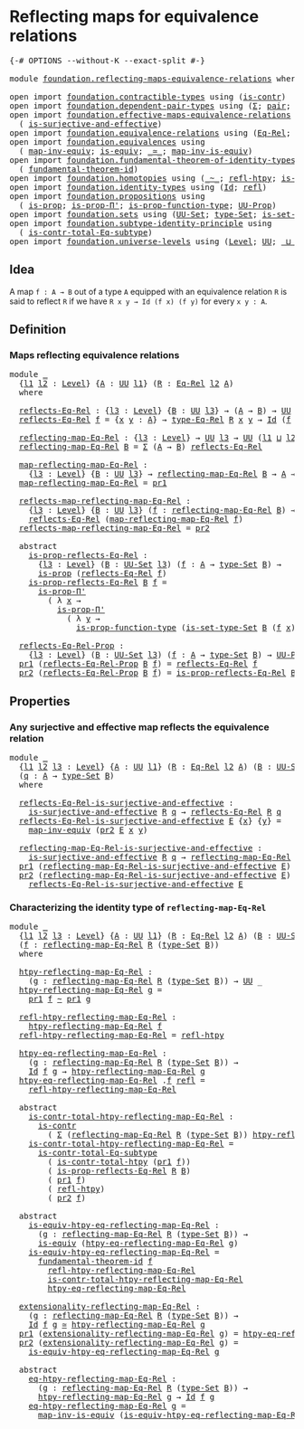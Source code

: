 # Reflecting maps for equivalence relations

<pre class="Agda"><a id="54" class="Symbol">{-#</a> <a id="58" class="Keyword">OPTIONS</a> <a id="66" class="Pragma">--without-K</a> <a id="78" class="Pragma">--exact-split</a> <a id="92" class="Symbol">#-}</a>

<a id="97" class="Keyword">module</a> <a id="104" href="foundation.reflecting-maps-equivalence-relations.html" class="Module">foundation.reflecting-maps-equivalence-relations</a> <a id="153" class="Keyword">where</a>

<a id="160" class="Keyword">open</a> <a id="165" class="Keyword">import</a> <a id="172" href="foundation.contractible-types.html" class="Module">foundation.contractible-types</a> <a id="202" class="Keyword">using</a> <a id="208" class="Symbol">(</a><a id="209" href="foundation-core.contractible-types.html#992" class="Function">is-contr</a><a id="217" class="Symbol">)</a>
<a id="219" class="Keyword">open</a> <a id="224" class="Keyword">import</a> <a id="231" href="foundation.dependent-pair-types.html" class="Module">foundation.dependent-pair-types</a> <a id="263" class="Keyword">using</a> <a id="269" class="Symbol">(</a><a id="270" href="foundation-core.dependent-pair-types.html#502" class="Record">Σ</a><a id="271" class="Symbol">;</a> <a id="273" href="foundation-core.dependent-pair-types.html#575" class="InductiveConstructor">pair</a><a id="277" class="Symbol">;</a> <a id="279" href="foundation-core.dependent-pair-types.html#592" class="Field">pr1</a><a id="282" class="Symbol">;</a> <a id="284" href="foundation-core.dependent-pair-types.html#604" class="Field">pr2</a><a id="287" class="Symbol">)</a>
<a id="289" class="Keyword">open</a> <a id="294" class="Keyword">import</a> <a id="301" href="foundation.effective-maps-equivalence-relations.html" class="Module">foundation.effective-maps-equivalence-relations</a> <a id="349" class="Keyword">using</a>
  <a id="357" class="Symbol">(</a> <a id="359" href="foundation.effective-maps-equivalence-relations.html#1165" class="Function">is-surjective-and-effective</a><a id="386" class="Symbol">)</a>
<a id="388" class="Keyword">open</a> <a id="393" class="Keyword">import</a> <a id="400" href="foundation.equivalence-relations.html" class="Module">foundation.equivalence-relations</a> <a id="433" class="Keyword">using</a> <a id="439" class="Symbol">(</a><a id="440" href="foundation.equivalence-relations.html#957" class="Function">Eq-Rel</a><a id="446" class="Symbol">;</a> <a id="448" href="foundation.equivalence-relations.html#1174" class="Function">type-Eq-Rel</a><a id="459" class="Symbol">)</a>
<a id="461" class="Keyword">open</a> <a id="466" class="Keyword">import</a> <a id="473" href="foundation.equivalences.html" class="Module">foundation.equivalences</a> <a id="497" class="Keyword">using</a>
  <a id="505" class="Symbol">(</a> <a id="507" href="foundation-core.equivalences.html#5022" class="Function">map-inv-equiv</a><a id="520" class="Symbol">;</a> <a id="522" href="foundation-core.equivalences.html#1542" class="Function">is-equiv</a><a id="530" class="Symbol">;</a> <a id="532" href="foundation-core.equivalences.html#1607" class="Function Operator">_≃_</a><a id="535" class="Symbol">;</a> <a id="537" href="foundation-core.equivalences.html#4173" class="Function">map-inv-is-equiv</a><a id="553" class="Symbol">)</a>
<a id="555" class="Keyword">open</a> <a id="560" class="Keyword">import</a> <a id="567" href="foundation.fundamental-theorem-of-identity-types.html" class="Module">foundation.fundamental-theorem-of-identity-types</a> <a id="616" class="Keyword">using</a>
  <a id="624" class="Symbol">(</a> <a id="626" href="foundation-core.fundamental-theorem-of-identity-types.html#1888" class="Function">fundamental-theorem-id</a><a id="648" class="Symbol">)</a>
<a id="650" class="Keyword">open</a> <a id="655" class="Keyword">import</a> <a id="662" href="foundation.homotopies.html" class="Module">foundation.homotopies</a> <a id="684" class="Keyword">using</a> <a id="690" class="Symbol">(</a><a id="691" href="foundation-core.homotopies.html#545" class="Function Operator">_~_</a><a id="694" class="Symbol">;</a> <a id="696" href="foundation-core.homotopies.html#710" class="Function">refl-htpy</a><a id="705" class="Symbol">;</a> <a id="707" href="foundation.homotopies.html#3137" class="Function">is-contr-total-htpy</a><a id="726" class="Symbol">)</a>
<a id="728" class="Keyword">open</a> <a id="733" class="Keyword">import</a> <a id="740" href="foundation.identity-types.html" class="Module">foundation.identity-types</a> <a id="766" class="Keyword">using</a> <a id="772" class="Symbol">(</a><a id="773" href="foundation-core.identity-types.html#641" class="Datatype">Id</a><a id="775" class="Symbol">;</a> <a id="777" href="foundation-core.identity-types.html#694" class="InductiveConstructor">refl</a><a id="781" class="Symbol">)</a>
<a id="783" class="Keyword">open</a> <a id="788" class="Keyword">import</a> <a id="795" href="foundation.propositions.html" class="Module">foundation.propositions</a> <a id="819" class="Keyword">using</a>
  <a id="827" class="Symbol">(</a> <a id="829" href="foundation-core.propositions.html#1295" class="Function">is-prop</a><a id="836" class="Symbol">;</a> <a id="838" href="foundation-core.propositions.html#6908" class="Function">is-prop-Π&#39;</a><a id="848" class="Symbol">;</a> <a id="850" href="foundation-core.propositions.html#7822" class="Function">is-prop-function-type</a><a id="871" class="Symbol">;</a> <a id="873" href="foundation-core.propositions.html#1380" class="Function">UU-Prop</a><a id="880" class="Symbol">)</a>
<a id="882" class="Keyword">open</a> <a id="887" class="Keyword">import</a> <a id="894" href="foundation.sets.html" class="Module">foundation.sets</a> <a id="910" class="Keyword">using</a> <a id="916" class="Symbol">(</a><a id="917" href="foundation-core.sets.html#1177" class="Function">UU-Set</a><a id="923" class="Symbol">;</a> <a id="925" href="foundation-core.sets.html#1291" class="Function">type-Set</a><a id="933" class="Symbol">;</a> <a id="935" href="foundation-core.sets.html#1342" class="Function">is-set-type-Set</a><a id="950" class="Symbol">)</a>
<a id="952" class="Keyword">open</a> <a id="957" class="Keyword">import</a> <a id="964" href="foundation.subtype-identity-principle.html" class="Module">foundation.subtype-identity-principle</a> <a id="1002" class="Keyword">using</a>
  <a id="1010" class="Symbol">(</a> <a id="1012" href="foundation-core.subtype-identity-principle.html#1572" class="Function">is-contr-total-Eq-subtype</a><a id="1037" class="Symbol">)</a>
<a id="1039" class="Keyword">open</a> <a id="1044" class="Keyword">import</a> <a id="1051" href="foundation.universe-levels.html" class="Module">foundation.universe-levels</a> <a id="1078" class="Keyword">using</a> <a id="1084" class="Symbol">(</a><a id="1085" href="Agda.Primitive.html#597" class="Postulate">Level</a><a id="1090" class="Symbol">;</a> <a id="1092" href="foundation-core.universe-levels.html#222" class="Primitive">UU</a><a id="1094" class="Symbol">;</a> <a id="1096" href="Agda.Primitive.html#810" class="Primitive Operator">_⊔_</a><a id="1099" class="Symbol">;</a> <a id="1101" href="Agda.Primitive.html#780" class="Primitive">lsuc</a><a id="1105" class="Symbol">)</a>
</pre>
## Idea

A map `f : A → B` out of a type `A` equipped with an equivalence relation `R` is said to reflect `R` if we have `R x y → Id (f x) (f y)` for every `x y : A`.

## Definition

### Maps reflecting equivalence relations

<pre class="Agda"><a id="1346" class="Keyword">module</a> <a id="1353" href="foundation.reflecting-maps-equivalence-relations.html#1353" class="Module">_</a>
  <a id="1357" class="Symbol">{</a><a id="1358" href="foundation.reflecting-maps-equivalence-relations.html#1358" class="Bound">l1</a> <a id="1361" href="foundation.reflecting-maps-equivalence-relations.html#1361" class="Bound">l2</a> <a id="1364" class="Symbol">:</a> <a id="1366" href="Agda.Primitive.html#597" class="Postulate">Level</a><a id="1371" class="Symbol">}</a> <a id="1373" class="Symbol">{</a><a id="1374" href="foundation.reflecting-maps-equivalence-relations.html#1374" class="Bound">A</a> <a id="1376" class="Symbol">:</a> <a id="1378" href="foundation-core.universe-levels.html#222" class="Primitive">UU</a> <a id="1381" href="foundation.reflecting-maps-equivalence-relations.html#1358" class="Bound">l1</a><a id="1383" class="Symbol">}</a> <a id="1385" class="Symbol">(</a><a id="1386" href="foundation.reflecting-maps-equivalence-relations.html#1386" class="Bound">R</a> <a id="1388" class="Symbol">:</a> <a id="1390" href="foundation.equivalence-relations.html#957" class="Function">Eq-Rel</a> <a id="1397" href="foundation.reflecting-maps-equivalence-relations.html#1361" class="Bound">l2</a> <a id="1400" href="foundation.reflecting-maps-equivalence-relations.html#1374" class="Bound">A</a><a id="1401" class="Symbol">)</a>
  <a id="1405" class="Keyword">where</a>
  
  <a id="1416" href="foundation.reflecting-maps-equivalence-relations.html#1416" class="Function">reflects-Eq-Rel</a> <a id="1432" class="Symbol">:</a> <a id="1434" class="Symbol">{</a><a id="1435" href="foundation.reflecting-maps-equivalence-relations.html#1435" class="Bound">l3</a> <a id="1438" class="Symbol">:</a> <a id="1440" href="Agda.Primitive.html#597" class="Postulate">Level</a><a id="1445" class="Symbol">}</a> <a id="1447" class="Symbol">{</a><a id="1448" href="foundation.reflecting-maps-equivalence-relations.html#1448" class="Bound">B</a> <a id="1450" class="Symbol">:</a> <a id="1452" href="foundation-core.universe-levels.html#222" class="Primitive">UU</a> <a id="1455" href="foundation.reflecting-maps-equivalence-relations.html#1435" class="Bound">l3</a><a id="1457" class="Symbol">}</a> <a id="1459" class="Symbol">→</a> <a id="1461" class="Symbol">(</a><a id="1462" href="foundation.reflecting-maps-equivalence-relations.html#1374" class="Bound">A</a> <a id="1464" class="Symbol">→</a> <a id="1466" href="foundation.reflecting-maps-equivalence-relations.html#1448" class="Bound">B</a><a id="1467" class="Symbol">)</a> <a id="1469" class="Symbol">→</a> <a id="1471" href="foundation-core.universe-levels.html#222" class="Primitive">UU</a> <a id="1474" class="Symbol">(</a><a id="1475" href="foundation.reflecting-maps-equivalence-relations.html#1358" class="Bound">l1</a> <a id="1478" href="Agda.Primitive.html#810" class="Primitive Operator">⊔</a> <a id="1480" class="Symbol">(</a><a id="1481" href="foundation.reflecting-maps-equivalence-relations.html#1361" class="Bound">l2</a> <a id="1484" href="Agda.Primitive.html#810" class="Primitive Operator">⊔</a> <a id="1486" href="foundation.reflecting-maps-equivalence-relations.html#1435" class="Bound">l3</a><a id="1488" class="Symbol">))</a>
  <a id="1493" href="foundation.reflecting-maps-equivalence-relations.html#1416" class="Function">reflects-Eq-Rel</a> <a id="1509" href="foundation.reflecting-maps-equivalence-relations.html#1509" class="Bound">f</a> <a id="1511" class="Symbol">=</a> <a id="1513" class="Symbol">{</a><a id="1514" href="foundation.reflecting-maps-equivalence-relations.html#1514" class="Bound">x</a> <a id="1516" href="foundation.reflecting-maps-equivalence-relations.html#1516" class="Bound">y</a> <a id="1518" class="Symbol">:</a> <a id="1520" href="foundation.reflecting-maps-equivalence-relations.html#1374" class="Bound">A</a><a id="1521" class="Symbol">}</a> <a id="1523" class="Symbol">→</a> <a id="1525" href="foundation.equivalence-relations.html#1174" class="Function">type-Eq-Rel</a> <a id="1537" href="foundation.reflecting-maps-equivalence-relations.html#1386" class="Bound">R</a> <a id="1539" href="foundation.reflecting-maps-equivalence-relations.html#1514" class="Bound">x</a> <a id="1541" href="foundation.reflecting-maps-equivalence-relations.html#1516" class="Bound">y</a> <a id="1543" class="Symbol">→</a> <a id="1545" href="foundation-core.identity-types.html#641" class="Datatype">Id</a> <a id="1548" class="Symbol">(</a><a id="1549" href="foundation.reflecting-maps-equivalence-relations.html#1509" class="Bound">f</a> <a id="1551" href="foundation.reflecting-maps-equivalence-relations.html#1514" class="Bound">x</a><a id="1552" class="Symbol">)</a> <a id="1554" class="Symbol">(</a><a id="1555" href="foundation.reflecting-maps-equivalence-relations.html#1509" class="Bound">f</a> <a id="1557" href="foundation.reflecting-maps-equivalence-relations.html#1516" class="Bound">y</a><a id="1558" class="Symbol">)</a>
  
  <a id="1565" href="foundation.reflecting-maps-equivalence-relations.html#1565" class="Function">reflecting-map-Eq-Rel</a> <a id="1587" class="Symbol">:</a> <a id="1589" class="Symbol">{</a><a id="1590" href="foundation.reflecting-maps-equivalence-relations.html#1590" class="Bound">l3</a> <a id="1593" class="Symbol">:</a> <a id="1595" href="Agda.Primitive.html#597" class="Postulate">Level</a><a id="1600" class="Symbol">}</a> <a id="1602" class="Symbol">→</a> <a id="1604" href="foundation-core.universe-levels.html#222" class="Primitive">UU</a> <a id="1607" href="foundation.reflecting-maps-equivalence-relations.html#1590" class="Bound">l3</a> <a id="1610" class="Symbol">→</a> <a id="1612" href="foundation-core.universe-levels.html#222" class="Primitive">UU</a> <a id="1615" class="Symbol">(</a><a id="1616" href="foundation.reflecting-maps-equivalence-relations.html#1358" class="Bound">l1</a> <a id="1619" href="Agda.Primitive.html#810" class="Primitive Operator">⊔</a> <a id="1621" href="foundation.reflecting-maps-equivalence-relations.html#1361" class="Bound">l2</a> <a id="1624" href="Agda.Primitive.html#810" class="Primitive Operator">⊔</a> <a id="1626" href="foundation.reflecting-maps-equivalence-relations.html#1590" class="Bound">l3</a><a id="1628" class="Symbol">)</a>
  <a id="1632" href="foundation.reflecting-maps-equivalence-relations.html#1565" class="Function">reflecting-map-Eq-Rel</a> <a id="1654" href="foundation.reflecting-maps-equivalence-relations.html#1654" class="Bound">B</a> <a id="1656" class="Symbol">=</a> <a id="1658" href="foundation-core.dependent-pair-types.html#502" class="Record">Σ</a> <a id="1660" class="Symbol">(</a><a id="1661" href="foundation.reflecting-maps-equivalence-relations.html#1374" class="Bound">A</a> <a id="1663" class="Symbol">→</a> <a id="1665" href="foundation.reflecting-maps-equivalence-relations.html#1654" class="Bound">B</a><a id="1666" class="Symbol">)</a> <a id="1668" href="foundation.reflecting-maps-equivalence-relations.html#1416" class="Function">reflects-Eq-Rel</a>

  <a id="1687" href="foundation.reflecting-maps-equivalence-relations.html#1687" class="Function">map-reflecting-map-Eq-Rel</a> <a id="1713" class="Symbol">:</a>
    <a id="1719" class="Symbol">{</a><a id="1720" href="foundation.reflecting-maps-equivalence-relations.html#1720" class="Bound">l3</a> <a id="1723" class="Symbol">:</a> <a id="1725" href="Agda.Primitive.html#597" class="Postulate">Level</a><a id="1730" class="Symbol">}</a> <a id="1732" class="Symbol">{</a><a id="1733" href="foundation.reflecting-maps-equivalence-relations.html#1733" class="Bound">B</a> <a id="1735" class="Symbol">:</a> <a id="1737" href="foundation-core.universe-levels.html#222" class="Primitive">UU</a> <a id="1740" href="foundation.reflecting-maps-equivalence-relations.html#1720" class="Bound">l3</a><a id="1742" class="Symbol">}</a> <a id="1744" class="Symbol">→</a> <a id="1746" href="foundation.reflecting-maps-equivalence-relations.html#1565" class="Function">reflecting-map-Eq-Rel</a> <a id="1768" href="foundation.reflecting-maps-equivalence-relations.html#1733" class="Bound">B</a> <a id="1770" class="Symbol">→</a> <a id="1772" href="foundation.reflecting-maps-equivalence-relations.html#1374" class="Bound">A</a> <a id="1774" class="Symbol">→</a> <a id="1776" href="foundation.reflecting-maps-equivalence-relations.html#1733" class="Bound">B</a>
  <a id="1780" href="foundation.reflecting-maps-equivalence-relations.html#1687" class="Function">map-reflecting-map-Eq-Rel</a> <a id="1806" class="Symbol">=</a> <a id="1808" href="foundation-core.dependent-pair-types.html#592" class="Field">pr1</a>

  <a id="1815" href="foundation.reflecting-maps-equivalence-relations.html#1815" class="Function">reflects-map-reflecting-map-Eq-Rel</a> <a id="1850" class="Symbol">:</a>
    <a id="1856" class="Symbol">{</a><a id="1857" href="foundation.reflecting-maps-equivalence-relations.html#1857" class="Bound">l3</a> <a id="1860" class="Symbol">:</a> <a id="1862" href="Agda.Primitive.html#597" class="Postulate">Level</a><a id="1867" class="Symbol">}</a> <a id="1869" class="Symbol">{</a><a id="1870" href="foundation.reflecting-maps-equivalence-relations.html#1870" class="Bound">B</a> <a id="1872" class="Symbol">:</a> <a id="1874" href="foundation-core.universe-levels.html#222" class="Primitive">UU</a> <a id="1877" href="foundation.reflecting-maps-equivalence-relations.html#1857" class="Bound">l3</a><a id="1879" class="Symbol">}</a> <a id="1881" class="Symbol">(</a><a id="1882" href="foundation.reflecting-maps-equivalence-relations.html#1882" class="Bound">f</a> <a id="1884" class="Symbol">:</a> <a id="1886" href="foundation.reflecting-maps-equivalence-relations.html#1565" class="Function">reflecting-map-Eq-Rel</a> <a id="1908" href="foundation.reflecting-maps-equivalence-relations.html#1870" class="Bound">B</a><a id="1909" class="Symbol">)</a> <a id="1911" class="Symbol">→</a>
    <a id="1917" href="foundation.reflecting-maps-equivalence-relations.html#1416" class="Function">reflects-Eq-Rel</a> <a id="1933" class="Symbol">(</a><a id="1934" href="foundation.reflecting-maps-equivalence-relations.html#1687" class="Function">map-reflecting-map-Eq-Rel</a> <a id="1960" href="foundation.reflecting-maps-equivalence-relations.html#1882" class="Bound">f</a><a id="1961" class="Symbol">)</a>
  <a id="1965" href="foundation.reflecting-maps-equivalence-relations.html#1815" class="Function">reflects-map-reflecting-map-Eq-Rel</a> <a id="2000" class="Symbol">=</a> <a id="2002" href="foundation-core.dependent-pair-types.html#604" class="Field">pr2</a>

  <a id="2009" class="Keyword">abstract</a>
    <a id="2022" href="foundation.reflecting-maps-equivalence-relations.html#2022" class="Function">is-prop-reflects-Eq-Rel</a> <a id="2046" class="Symbol">:</a>
      <a id="2054" class="Symbol">{</a><a id="2055" href="foundation.reflecting-maps-equivalence-relations.html#2055" class="Bound">l3</a> <a id="2058" class="Symbol">:</a> <a id="2060" href="Agda.Primitive.html#597" class="Postulate">Level</a><a id="2065" class="Symbol">}</a> <a id="2067" class="Symbol">(</a><a id="2068" href="foundation.reflecting-maps-equivalence-relations.html#2068" class="Bound">B</a> <a id="2070" class="Symbol">:</a> <a id="2072" href="foundation-core.sets.html#1177" class="Function">UU-Set</a> <a id="2079" href="foundation.reflecting-maps-equivalence-relations.html#2055" class="Bound">l3</a><a id="2081" class="Symbol">)</a> <a id="2083" class="Symbol">(</a><a id="2084" href="foundation.reflecting-maps-equivalence-relations.html#2084" class="Bound">f</a> <a id="2086" class="Symbol">:</a> <a id="2088" href="foundation.reflecting-maps-equivalence-relations.html#1374" class="Bound">A</a> <a id="2090" class="Symbol">→</a> <a id="2092" href="foundation-core.sets.html#1291" class="Function">type-Set</a> <a id="2101" href="foundation.reflecting-maps-equivalence-relations.html#2068" class="Bound">B</a><a id="2102" class="Symbol">)</a> <a id="2104" class="Symbol">→</a>
      <a id="2112" href="foundation-core.propositions.html#1295" class="Function">is-prop</a> <a id="2120" class="Symbol">(</a><a id="2121" href="foundation.reflecting-maps-equivalence-relations.html#1416" class="Function">reflects-Eq-Rel</a> <a id="2137" href="foundation.reflecting-maps-equivalence-relations.html#2084" class="Bound">f</a><a id="2138" class="Symbol">)</a>
    <a id="2144" href="foundation.reflecting-maps-equivalence-relations.html#2022" class="Function">is-prop-reflects-Eq-Rel</a> <a id="2168" href="foundation.reflecting-maps-equivalence-relations.html#2168" class="Bound">B</a> <a id="2170" href="foundation.reflecting-maps-equivalence-relations.html#2170" class="Bound">f</a> <a id="2172" class="Symbol">=</a>
      <a id="2180" href="foundation-core.propositions.html#6908" class="Function">is-prop-Π&#39;</a>
        <a id="2199" class="Symbol">(</a> <a id="2201" class="Symbol">λ</a> <a id="2203" href="foundation.reflecting-maps-equivalence-relations.html#2203" class="Bound">x</a> <a id="2205" class="Symbol">→</a>
          <a id="2217" href="foundation-core.propositions.html#6908" class="Function">is-prop-Π&#39;</a>
            <a id="2240" class="Symbol">(</a> <a id="2242" class="Symbol">λ</a> <a id="2244" href="foundation.reflecting-maps-equivalence-relations.html#2244" class="Bound">y</a> <a id="2246" class="Symbol">→</a>
              <a id="2262" href="foundation-core.propositions.html#7822" class="Function">is-prop-function-type</a> <a id="2284" class="Symbol">(</a><a id="2285" href="foundation-core.sets.html#1342" class="Function">is-set-type-Set</a> <a id="2301" href="foundation.reflecting-maps-equivalence-relations.html#2168" class="Bound">B</a> <a id="2303" class="Symbol">(</a><a id="2304" href="foundation.reflecting-maps-equivalence-relations.html#2170" class="Bound">f</a> <a id="2306" href="foundation.reflecting-maps-equivalence-relations.html#2203" class="Bound">x</a><a id="2307" class="Symbol">)</a> <a id="2309" class="Symbol">(</a><a id="2310" href="foundation.reflecting-maps-equivalence-relations.html#2170" class="Bound">f</a> <a id="2312" href="foundation.reflecting-maps-equivalence-relations.html#2244" class="Bound">y</a><a id="2313" class="Symbol">))))</a>

  <a id="2321" href="foundation.reflecting-maps-equivalence-relations.html#2321" class="Function">reflects-Eq-Rel-Prop</a> <a id="2342" class="Symbol">:</a>
    <a id="2348" class="Symbol">{</a><a id="2349" href="foundation.reflecting-maps-equivalence-relations.html#2349" class="Bound">l3</a> <a id="2352" class="Symbol">:</a> <a id="2354" href="Agda.Primitive.html#597" class="Postulate">Level</a><a id="2359" class="Symbol">}</a> <a id="2361" class="Symbol">(</a><a id="2362" href="foundation.reflecting-maps-equivalence-relations.html#2362" class="Bound">B</a> <a id="2364" class="Symbol">:</a> <a id="2366" href="foundation-core.sets.html#1177" class="Function">UU-Set</a> <a id="2373" href="foundation.reflecting-maps-equivalence-relations.html#2349" class="Bound">l3</a><a id="2375" class="Symbol">)</a> <a id="2377" class="Symbol">(</a><a id="2378" href="foundation.reflecting-maps-equivalence-relations.html#2378" class="Bound">f</a> <a id="2380" class="Symbol">:</a> <a id="2382" href="foundation.reflecting-maps-equivalence-relations.html#1374" class="Bound">A</a> <a id="2384" class="Symbol">→</a> <a id="2386" href="foundation-core.sets.html#1291" class="Function">type-Set</a> <a id="2395" href="foundation.reflecting-maps-equivalence-relations.html#2362" class="Bound">B</a><a id="2396" class="Symbol">)</a> <a id="2398" class="Symbol">→</a> <a id="2400" href="foundation-core.propositions.html#1380" class="Function">UU-Prop</a> <a id="2408" class="Symbol">(</a><a id="2409" href="foundation.reflecting-maps-equivalence-relations.html#1358" class="Bound">l1</a> <a id="2412" href="Agda.Primitive.html#810" class="Primitive Operator">⊔</a> <a id="2414" href="foundation.reflecting-maps-equivalence-relations.html#1361" class="Bound">l2</a> <a id="2417" href="Agda.Primitive.html#810" class="Primitive Operator">⊔</a> <a id="2419" href="foundation.reflecting-maps-equivalence-relations.html#2349" class="Bound">l3</a><a id="2421" class="Symbol">)</a>
  <a id="2425" href="foundation-core.dependent-pair-types.html#592" class="Field">pr1</a> <a id="2429" class="Symbol">(</a><a id="2430" href="foundation.reflecting-maps-equivalence-relations.html#2321" class="Function">reflects-Eq-Rel-Prop</a> <a id="2451" href="foundation.reflecting-maps-equivalence-relations.html#2451" class="Bound">B</a> <a id="2453" href="foundation.reflecting-maps-equivalence-relations.html#2453" class="Bound">f</a><a id="2454" class="Symbol">)</a> <a id="2456" class="Symbol">=</a> <a id="2458" href="foundation.reflecting-maps-equivalence-relations.html#1416" class="Function">reflects-Eq-Rel</a> <a id="2474" href="foundation.reflecting-maps-equivalence-relations.html#2453" class="Bound">f</a>
  <a id="2478" href="foundation-core.dependent-pair-types.html#604" class="Field">pr2</a> <a id="2482" class="Symbol">(</a><a id="2483" href="foundation.reflecting-maps-equivalence-relations.html#2321" class="Function">reflects-Eq-Rel-Prop</a> <a id="2504" href="foundation.reflecting-maps-equivalence-relations.html#2504" class="Bound">B</a> <a id="2506" href="foundation.reflecting-maps-equivalence-relations.html#2506" class="Bound">f</a><a id="2507" class="Symbol">)</a> <a id="2509" class="Symbol">=</a> <a id="2511" href="foundation.reflecting-maps-equivalence-relations.html#2022" class="Function">is-prop-reflects-Eq-Rel</a> <a id="2535" href="foundation.reflecting-maps-equivalence-relations.html#2504" class="Bound">B</a> <a id="2537" href="foundation.reflecting-maps-equivalence-relations.html#2506" class="Bound">f</a>
</pre>
## Properties

### Any surjective and effective map reflects the equivalence relation

<pre class="Agda"><a id="2639" class="Keyword">module</a> <a id="2646" href="foundation.reflecting-maps-equivalence-relations.html#2646" class="Module">_</a>
  <a id="2650" class="Symbol">{</a><a id="2651" href="foundation.reflecting-maps-equivalence-relations.html#2651" class="Bound">l1</a> <a id="2654" href="foundation.reflecting-maps-equivalence-relations.html#2654" class="Bound">l2</a> <a id="2657" href="foundation.reflecting-maps-equivalence-relations.html#2657" class="Bound">l3</a> <a id="2660" class="Symbol">:</a> <a id="2662" href="Agda.Primitive.html#597" class="Postulate">Level</a><a id="2667" class="Symbol">}</a> <a id="2669" class="Symbol">{</a><a id="2670" href="foundation.reflecting-maps-equivalence-relations.html#2670" class="Bound">A</a> <a id="2672" class="Symbol">:</a> <a id="2674" href="foundation-core.universe-levels.html#222" class="Primitive">UU</a> <a id="2677" href="foundation.reflecting-maps-equivalence-relations.html#2651" class="Bound">l1</a><a id="2679" class="Symbol">}</a> <a id="2681" class="Symbol">(</a><a id="2682" href="foundation.reflecting-maps-equivalence-relations.html#2682" class="Bound">R</a> <a id="2684" class="Symbol">:</a> <a id="2686" href="foundation.equivalence-relations.html#957" class="Function">Eq-Rel</a> <a id="2693" href="foundation.reflecting-maps-equivalence-relations.html#2654" class="Bound">l2</a> <a id="2696" href="foundation.reflecting-maps-equivalence-relations.html#2670" class="Bound">A</a><a id="2697" class="Symbol">)</a> <a id="2699" class="Symbol">(</a><a id="2700" href="foundation.reflecting-maps-equivalence-relations.html#2700" class="Bound">B</a> <a id="2702" class="Symbol">:</a> <a id="2704" href="foundation-core.sets.html#1177" class="Function">UU-Set</a> <a id="2711" href="foundation.reflecting-maps-equivalence-relations.html#2657" class="Bound">l3</a><a id="2713" class="Symbol">)</a>
  <a id="2717" class="Symbol">(</a><a id="2718" href="foundation.reflecting-maps-equivalence-relations.html#2718" class="Bound">q</a> <a id="2720" class="Symbol">:</a> <a id="2722" href="foundation.reflecting-maps-equivalence-relations.html#2670" class="Bound">A</a> <a id="2724" class="Symbol">→</a> <a id="2726" href="foundation-core.sets.html#1291" class="Function">type-Set</a> <a id="2735" href="foundation.reflecting-maps-equivalence-relations.html#2700" class="Bound">B</a><a id="2736" class="Symbol">)</a>
  <a id="2740" class="Keyword">where</a>

  <a id="2749" href="foundation.reflecting-maps-equivalence-relations.html#2749" class="Function">reflects-Eq-Rel-is-surjective-and-effective</a> <a id="2793" class="Symbol">:</a>
    <a id="2799" href="foundation.effective-maps-equivalence-relations.html#1165" class="Function">is-surjective-and-effective</a> <a id="2827" href="foundation.reflecting-maps-equivalence-relations.html#2682" class="Bound">R</a> <a id="2829" href="foundation.reflecting-maps-equivalence-relations.html#2718" class="Bound">q</a> <a id="2831" class="Symbol">→</a> <a id="2833" href="foundation.reflecting-maps-equivalence-relations.html#1416" class="Function">reflects-Eq-Rel</a> <a id="2849" href="foundation.reflecting-maps-equivalence-relations.html#2682" class="Bound">R</a> <a id="2851" href="foundation.reflecting-maps-equivalence-relations.html#2718" class="Bound">q</a>
  <a id="2855" href="foundation.reflecting-maps-equivalence-relations.html#2749" class="Function">reflects-Eq-Rel-is-surjective-and-effective</a> <a id="2899" href="foundation.reflecting-maps-equivalence-relations.html#2899" class="Bound">E</a> <a id="2901" class="Symbol">{</a><a id="2902" href="foundation.reflecting-maps-equivalence-relations.html#2902" class="Bound">x</a><a id="2903" class="Symbol">}</a> <a id="2905" class="Symbol">{</a><a id="2906" href="foundation.reflecting-maps-equivalence-relations.html#2906" class="Bound">y</a><a id="2907" class="Symbol">}</a> <a id="2909" class="Symbol">=</a>
    <a id="2915" href="foundation-core.equivalences.html#5022" class="Function">map-inv-equiv</a> <a id="2929" class="Symbol">(</a><a id="2930" href="foundation-core.dependent-pair-types.html#604" class="Field">pr2</a> <a id="2934" href="foundation.reflecting-maps-equivalence-relations.html#2899" class="Bound">E</a> <a id="2936" href="foundation.reflecting-maps-equivalence-relations.html#2902" class="Bound">x</a> <a id="2938" href="foundation.reflecting-maps-equivalence-relations.html#2906" class="Bound">y</a><a id="2939" class="Symbol">)</a>

  <a id="2944" href="foundation.reflecting-maps-equivalence-relations.html#2944" class="Function">reflecting-map-Eq-Rel-is-surjective-and-effective</a> <a id="2994" class="Symbol">:</a>
    <a id="3000" href="foundation.effective-maps-equivalence-relations.html#1165" class="Function">is-surjective-and-effective</a> <a id="3028" href="foundation.reflecting-maps-equivalence-relations.html#2682" class="Bound">R</a> <a id="3030" href="foundation.reflecting-maps-equivalence-relations.html#2718" class="Bound">q</a> <a id="3032" class="Symbol">→</a> <a id="3034" href="foundation.reflecting-maps-equivalence-relations.html#1565" class="Function">reflecting-map-Eq-Rel</a> <a id="3056" href="foundation.reflecting-maps-equivalence-relations.html#2682" class="Bound">R</a> <a id="3058" class="Symbol">(</a><a id="3059" href="foundation-core.sets.html#1291" class="Function">type-Set</a> <a id="3068" href="foundation.reflecting-maps-equivalence-relations.html#2700" class="Bound">B</a><a id="3069" class="Symbol">)</a>
  <a id="3073" href="foundation-core.dependent-pair-types.html#592" class="Field">pr1</a> <a id="3077" class="Symbol">(</a><a id="3078" href="foundation.reflecting-maps-equivalence-relations.html#2944" class="Function">reflecting-map-Eq-Rel-is-surjective-and-effective</a> <a id="3128" href="foundation.reflecting-maps-equivalence-relations.html#3128" class="Bound">E</a><a id="3129" class="Symbol">)</a> <a id="3131" class="Symbol">=</a> <a id="3133" href="foundation.reflecting-maps-equivalence-relations.html#2718" class="Bound">q</a>
  <a id="3137" href="foundation-core.dependent-pair-types.html#604" class="Field">pr2</a> <a id="3141" class="Symbol">(</a><a id="3142" href="foundation.reflecting-maps-equivalence-relations.html#2944" class="Function">reflecting-map-Eq-Rel-is-surjective-and-effective</a> <a id="3192" href="foundation.reflecting-maps-equivalence-relations.html#3192" class="Bound">E</a><a id="3193" class="Symbol">)</a> <a id="3195" class="Symbol">=</a>
    <a id="3201" href="foundation.reflecting-maps-equivalence-relations.html#2749" class="Function">reflects-Eq-Rel-is-surjective-and-effective</a> <a id="3245" href="foundation.reflecting-maps-equivalence-relations.html#3192" class="Bound">E</a>
</pre>
### Characterizing the identity type of `reflecting-map-Eq-Rel`

<pre class="Agda"><a id="3325" class="Keyword">module</a> <a id="3332" href="foundation.reflecting-maps-equivalence-relations.html#3332" class="Module">_</a>
  <a id="3336" class="Symbol">{</a><a id="3337" href="foundation.reflecting-maps-equivalence-relations.html#3337" class="Bound">l1</a> <a id="3340" href="foundation.reflecting-maps-equivalence-relations.html#3340" class="Bound">l2</a> <a id="3343" href="foundation.reflecting-maps-equivalence-relations.html#3343" class="Bound">l3</a> <a id="3346" class="Symbol">:</a> <a id="3348" href="Agda.Primitive.html#597" class="Postulate">Level</a><a id="3353" class="Symbol">}</a> <a id="3355" class="Symbol">{</a><a id="3356" href="foundation.reflecting-maps-equivalence-relations.html#3356" class="Bound">A</a> <a id="3358" class="Symbol">:</a> <a id="3360" href="foundation-core.universe-levels.html#222" class="Primitive">UU</a> <a id="3363" href="foundation.reflecting-maps-equivalence-relations.html#3337" class="Bound">l1</a><a id="3365" class="Symbol">}</a> <a id="3367" class="Symbol">(</a><a id="3368" href="foundation.reflecting-maps-equivalence-relations.html#3368" class="Bound">R</a> <a id="3370" class="Symbol">:</a> <a id="3372" href="foundation.equivalence-relations.html#957" class="Function">Eq-Rel</a> <a id="3379" href="foundation.reflecting-maps-equivalence-relations.html#3340" class="Bound">l2</a> <a id="3382" href="foundation.reflecting-maps-equivalence-relations.html#3356" class="Bound">A</a><a id="3383" class="Symbol">)</a> <a id="3385" class="Symbol">(</a><a id="3386" href="foundation.reflecting-maps-equivalence-relations.html#3386" class="Bound">B</a> <a id="3388" class="Symbol">:</a> <a id="3390" href="foundation-core.sets.html#1177" class="Function">UU-Set</a> <a id="3397" href="foundation.reflecting-maps-equivalence-relations.html#3343" class="Bound">l3</a><a id="3399" class="Symbol">)</a>
  <a id="3403" class="Symbol">(</a><a id="3404" href="foundation.reflecting-maps-equivalence-relations.html#3404" class="Bound">f</a> <a id="3406" class="Symbol">:</a> <a id="3408" href="foundation.reflecting-maps-equivalence-relations.html#1565" class="Function">reflecting-map-Eq-Rel</a> <a id="3430" href="foundation.reflecting-maps-equivalence-relations.html#3368" class="Bound">R</a> <a id="3432" class="Symbol">(</a><a id="3433" href="foundation-core.sets.html#1291" class="Function">type-Set</a> <a id="3442" href="foundation.reflecting-maps-equivalence-relations.html#3386" class="Bound">B</a><a id="3443" class="Symbol">))</a>
  <a id="3448" class="Keyword">where</a>

  <a id="3457" href="foundation.reflecting-maps-equivalence-relations.html#3457" class="Function">htpy-reflecting-map-Eq-Rel</a> <a id="3484" class="Symbol">:</a>
    <a id="3490" class="Symbol">(</a><a id="3491" href="foundation.reflecting-maps-equivalence-relations.html#3491" class="Bound">g</a> <a id="3493" class="Symbol">:</a> <a id="3495" href="foundation.reflecting-maps-equivalence-relations.html#1565" class="Function">reflecting-map-Eq-Rel</a> <a id="3517" href="foundation.reflecting-maps-equivalence-relations.html#3368" class="Bound">R</a> <a id="3519" class="Symbol">(</a><a id="3520" href="foundation-core.sets.html#1291" class="Function">type-Set</a> <a id="3529" href="foundation.reflecting-maps-equivalence-relations.html#3386" class="Bound">B</a><a id="3530" class="Symbol">))</a> <a id="3533" class="Symbol">→</a> <a id="3535" href="foundation-core.universe-levels.html#222" class="Primitive">UU</a> <a id="3538" class="Symbol">_</a>
  <a id="3542" href="foundation.reflecting-maps-equivalence-relations.html#3457" class="Function">htpy-reflecting-map-Eq-Rel</a> <a id="3569" href="foundation.reflecting-maps-equivalence-relations.html#3569" class="Bound">g</a> <a id="3571" class="Symbol">=</a>
    <a id="3577" href="foundation-core.dependent-pair-types.html#592" class="Field">pr1</a> <a id="3581" href="foundation.reflecting-maps-equivalence-relations.html#3404" class="Bound">f</a> <a id="3583" href="foundation-core.homotopies.html#545" class="Function Operator">~</a> <a id="3585" href="foundation-core.dependent-pair-types.html#592" class="Field">pr1</a> <a id="3589" href="foundation.reflecting-maps-equivalence-relations.html#3569" class="Bound">g</a>
  
  <a id="3596" href="foundation.reflecting-maps-equivalence-relations.html#3596" class="Function">refl-htpy-reflecting-map-Eq-Rel</a> <a id="3628" class="Symbol">:</a>
    <a id="3634" href="foundation.reflecting-maps-equivalence-relations.html#3457" class="Function">htpy-reflecting-map-Eq-Rel</a> <a id="3661" href="foundation.reflecting-maps-equivalence-relations.html#3404" class="Bound">f</a>
  <a id="3665" href="foundation.reflecting-maps-equivalence-relations.html#3596" class="Function">refl-htpy-reflecting-map-Eq-Rel</a> <a id="3697" class="Symbol">=</a> <a id="3699" href="foundation-core.homotopies.html#710" class="Function">refl-htpy</a>
  
  <a id="3714" href="foundation.reflecting-maps-equivalence-relations.html#3714" class="Function">htpy-eq-reflecting-map-Eq-Rel</a> <a id="3744" class="Symbol">:</a>
    <a id="3750" class="Symbol">(</a><a id="3751" href="foundation.reflecting-maps-equivalence-relations.html#3751" class="Bound">g</a> <a id="3753" class="Symbol">:</a> <a id="3755" href="foundation.reflecting-maps-equivalence-relations.html#1565" class="Function">reflecting-map-Eq-Rel</a> <a id="3777" href="foundation.reflecting-maps-equivalence-relations.html#3368" class="Bound">R</a> <a id="3779" class="Symbol">(</a><a id="3780" href="foundation-core.sets.html#1291" class="Function">type-Set</a> <a id="3789" href="foundation.reflecting-maps-equivalence-relations.html#3386" class="Bound">B</a><a id="3790" class="Symbol">))</a> <a id="3793" class="Symbol">→</a>
    <a id="3799" href="foundation-core.identity-types.html#641" class="Datatype">Id</a> <a id="3802" href="foundation.reflecting-maps-equivalence-relations.html#3404" class="Bound">f</a> <a id="3804" href="foundation.reflecting-maps-equivalence-relations.html#3751" class="Bound">g</a> <a id="3806" class="Symbol">→</a> <a id="3808" href="foundation.reflecting-maps-equivalence-relations.html#3457" class="Function">htpy-reflecting-map-Eq-Rel</a> <a id="3835" href="foundation.reflecting-maps-equivalence-relations.html#3751" class="Bound">g</a>
  <a id="3839" href="foundation.reflecting-maps-equivalence-relations.html#3714" class="Function">htpy-eq-reflecting-map-Eq-Rel</a> <a id="3869" class="DottedPattern Symbol">.</a><a id="3870" href="foundation.reflecting-maps-equivalence-relations.html#3404" class="DottedPattern Bound">f</a> <a id="3872" href="foundation-core.identity-types.html#694" class="InductiveConstructor">refl</a> <a id="3877" class="Symbol">=</a>
    <a id="3883" href="foundation.reflecting-maps-equivalence-relations.html#3596" class="Function">refl-htpy-reflecting-map-Eq-Rel</a>

  <a id="3918" class="Keyword">abstract</a>
    <a id="3931" href="foundation.reflecting-maps-equivalence-relations.html#3931" class="Function">is-contr-total-htpy-reflecting-map-Eq-Rel</a> <a id="3973" class="Symbol">:</a>
      <a id="3981" href="foundation-core.contractible-types.html#992" class="Function">is-contr</a>
        <a id="3998" class="Symbol">(</a> <a id="4000" href="foundation-core.dependent-pair-types.html#502" class="Record">Σ</a> <a id="4002" class="Symbol">(</a><a id="4003" href="foundation.reflecting-maps-equivalence-relations.html#1565" class="Function">reflecting-map-Eq-Rel</a> <a id="4025" href="foundation.reflecting-maps-equivalence-relations.html#3368" class="Bound">R</a> <a id="4027" class="Symbol">(</a><a id="4028" href="foundation-core.sets.html#1291" class="Function">type-Set</a> <a id="4037" href="foundation.reflecting-maps-equivalence-relations.html#3386" class="Bound">B</a><a id="4038" class="Symbol">))</a> <a id="4041" href="foundation.reflecting-maps-equivalence-relations.html#3457" class="Function">htpy-reflecting-map-Eq-Rel</a><a id="4067" class="Symbol">)</a>
    <a id="4073" href="foundation.reflecting-maps-equivalence-relations.html#3931" class="Function">is-contr-total-htpy-reflecting-map-Eq-Rel</a> <a id="4115" class="Symbol">=</a>
      <a id="4123" href="foundation-core.subtype-identity-principle.html#1572" class="Function">is-contr-total-Eq-subtype</a>
        <a id="4157" class="Symbol">(</a> <a id="4159" href="foundation.homotopies.html#3137" class="Function">is-contr-total-htpy</a> <a id="4179" class="Symbol">(</a><a id="4180" href="foundation-core.dependent-pair-types.html#592" class="Field">pr1</a> <a id="4184" href="foundation.reflecting-maps-equivalence-relations.html#3404" class="Bound">f</a><a id="4185" class="Symbol">))</a>
        <a id="4196" class="Symbol">(</a> <a id="4198" href="foundation.reflecting-maps-equivalence-relations.html#2022" class="Function">is-prop-reflects-Eq-Rel</a> <a id="4222" href="foundation.reflecting-maps-equivalence-relations.html#3368" class="Bound">R</a> <a id="4224" href="foundation.reflecting-maps-equivalence-relations.html#3386" class="Bound">B</a><a id="4225" class="Symbol">)</a>
        <a id="4235" class="Symbol">(</a> <a id="4237" href="foundation-core.dependent-pair-types.html#592" class="Field">pr1</a> <a id="4241" href="foundation.reflecting-maps-equivalence-relations.html#3404" class="Bound">f</a><a id="4242" class="Symbol">)</a>
        <a id="4252" class="Symbol">(</a> <a id="4254" href="foundation-core.homotopies.html#710" class="Function">refl-htpy</a><a id="4263" class="Symbol">)</a>
        <a id="4273" class="Symbol">(</a> <a id="4275" href="foundation-core.dependent-pair-types.html#604" class="Field">pr2</a> <a id="4279" href="foundation.reflecting-maps-equivalence-relations.html#3404" class="Bound">f</a><a id="4280" class="Symbol">)</a>

  <a id="4285" class="Keyword">abstract</a>
    <a id="4298" href="foundation.reflecting-maps-equivalence-relations.html#4298" class="Function">is-equiv-htpy-eq-reflecting-map-Eq-Rel</a> <a id="4337" class="Symbol">:</a>
      <a id="4345" class="Symbol">(</a><a id="4346" href="foundation.reflecting-maps-equivalence-relations.html#4346" class="Bound">g</a> <a id="4348" class="Symbol">:</a> <a id="4350" href="foundation.reflecting-maps-equivalence-relations.html#1565" class="Function">reflecting-map-Eq-Rel</a> <a id="4372" href="foundation.reflecting-maps-equivalence-relations.html#3368" class="Bound">R</a> <a id="4374" class="Symbol">(</a><a id="4375" href="foundation-core.sets.html#1291" class="Function">type-Set</a> <a id="4384" href="foundation.reflecting-maps-equivalence-relations.html#3386" class="Bound">B</a><a id="4385" class="Symbol">))</a> <a id="4388" class="Symbol">→</a>
      <a id="4396" href="foundation-core.equivalences.html#1542" class="Function">is-equiv</a> <a id="4405" class="Symbol">(</a><a id="4406" href="foundation.reflecting-maps-equivalence-relations.html#3714" class="Function">htpy-eq-reflecting-map-Eq-Rel</a> <a id="4436" href="foundation.reflecting-maps-equivalence-relations.html#4346" class="Bound">g</a><a id="4437" class="Symbol">)</a>
    <a id="4443" href="foundation.reflecting-maps-equivalence-relations.html#4298" class="Function">is-equiv-htpy-eq-reflecting-map-Eq-Rel</a> <a id="4482" class="Symbol">=</a>
      <a id="4490" href="foundation-core.fundamental-theorem-of-identity-types.html#1888" class="Function">fundamental-theorem-id</a> <a id="4513" href="foundation.reflecting-maps-equivalence-relations.html#3404" class="Bound">f</a>
        <a id="4523" href="foundation.reflecting-maps-equivalence-relations.html#3596" class="Function">refl-htpy-reflecting-map-Eq-Rel</a>
        <a id="4563" href="foundation.reflecting-maps-equivalence-relations.html#3931" class="Function">is-contr-total-htpy-reflecting-map-Eq-Rel</a>
        <a id="4613" href="foundation.reflecting-maps-equivalence-relations.html#3714" class="Function">htpy-eq-reflecting-map-Eq-Rel</a>

  <a id="4646" href="foundation.reflecting-maps-equivalence-relations.html#4646" class="Function">extensionality-reflecting-map-Eq-Rel</a> <a id="4683" class="Symbol">:</a>
    <a id="4689" class="Symbol">(</a><a id="4690" href="foundation.reflecting-maps-equivalence-relations.html#4690" class="Bound">g</a> <a id="4692" class="Symbol">:</a> <a id="4694" href="foundation.reflecting-maps-equivalence-relations.html#1565" class="Function">reflecting-map-Eq-Rel</a> <a id="4716" href="foundation.reflecting-maps-equivalence-relations.html#3368" class="Bound">R</a> <a id="4718" class="Symbol">(</a><a id="4719" href="foundation-core.sets.html#1291" class="Function">type-Set</a> <a id="4728" href="foundation.reflecting-maps-equivalence-relations.html#3386" class="Bound">B</a><a id="4729" class="Symbol">))</a> <a id="4732" class="Symbol">→</a>
    <a id="4738" href="foundation-core.identity-types.html#641" class="Datatype">Id</a> <a id="4741" href="foundation.reflecting-maps-equivalence-relations.html#3404" class="Bound">f</a> <a id="4743" href="foundation.reflecting-maps-equivalence-relations.html#4690" class="Bound">g</a> <a id="4745" href="foundation-core.equivalences.html#1607" class="Function Operator">≃</a> <a id="4747" href="foundation.reflecting-maps-equivalence-relations.html#3457" class="Function">htpy-reflecting-map-Eq-Rel</a> <a id="4774" href="foundation.reflecting-maps-equivalence-relations.html#4690" class="Bound">g</a>
  <a id="4778" href="foundation-core.dependent-pair-types.html#592" class="Field">pr1</a> <a id="4782" class="Symbol">(</a><a id="4783" href="foundation.reflecting-maps-equivalence-relations.html#4646" class="Function">extensionality-reflecting-map-Eq-Rel</a> <a id="4820" href="foundation.reflecting-maps-equivalence-relations.html#4820" class="Bound">g</a><a id="4821" class="Symbol">)</a> <a id="4823" class="Symbol">=</a> <a id="4825" href="foundation.reflecting-maps-equivalence-relations.html#3714" class="Function">htpy-eq-reflecting-map-Eq-Rel</a> <a id="4855" href="foundation.reflecting-maps-equivalence-relations.html#4820" class="Bound">g</a>
  <a id="4859" href="foundation-core.dependent-pair-types.html#604" class="Field">pr2</a> <a id="4863" class="Symbol">(</a><a id="4864" href="foundation.reflecting-maps-equivalence-relations.html#4646" class="Function">extensionality-reflecting-map-Eq-Rel</a> <a id="4901" href="foundation.reflecting-maps-equivalence-relations.html#4901" class="Bound">g</a><a id="4902" class="Symbol">)</a> <a id="4904" class="Symbol">=</a>
    <a id="4910" href="foundation.reflecting-maps-equivalence-relations.html#4298" class="Function">is-equiv-htpy-eq-reflecting-map-Eq-Rel</a> <a id="4949" href="foundation.reflecting-maps-equivalence-relations.html#4901" class="Bound">g</a>

  <a id="4954" class="Keyword">abstract</a>
    <a id="4967" href="foundation.reflecting-maps-equivalence-relations.html#4967" class="Function">eq-htpy-reflecting-map-Eq-Rel</a> <a id="4997" class="Symbol">:</a>
      <a id="5005" class="Symbol">(</a><a id="5006" href="foundation.reflecting-maps-equivalence-relations.html#5006" class="Bound">g</a> <a id="5008" class="Symbol">:</a> <a id="5010" href="foundation.reflecting-maps-equivalence-relations.html#1565" class="Function">reflecting-map-Eq-Rel</a> <a id="5032" href="foundation.reflecting-maps-equivalence-relations.html#3368" class="Bound">R</a> <a id="5034" class="Symbol">(</a><a id="5035" href="foundation-core.sets.html#1291" class="Function">type-Set</a> <a id="5044" href="foundation.reflecting-maps-equivalence-relations.html#3386" class="Bound">B</a><a id="5045" class="Symbol">))</a> <a id="5048" class="Symbol">→</a>
      <a id="5056" href="foundation.reflecting-maps-equivalence-relations.html#3457" class="Function">htpy-reflecting-map-Eq-Rel</a> <a id="5083" href="foundation.reflecting-maps-equivalence-relations.html#5006" class="Bound">g</a> <a id="5085" class="Symbol">→</a> <a id="5087" href="foundation-core.identity-types.html#641" class="Datatype">Id</a> <a id="5090" href="foundation.reflecting-maps-equivalence-relations.html#3404" class="Bound">f</a> <a id="5092" href="foundation.reflecting-maps-equivalence-relations.html#5006" class="Bound">g</a>
    <a id="5098" href="foundation.reflecting-maps-equivalence-relations.html#4967" class="Function">eq-htpy-reflecting-map-Eq-Rel</a> <a id="5128" href="foundation.reflecting-maps-equivalence-relations.html#5128" class="Bound">g</a> <a id="5130" class="Symbol">=</a>
      <a id="5138" href="foundation-core.equivalences.html#4173" class="Function">map-inv-is-equiv</a> <a id="5155" class="Symbol">(</a><a id="5156" href="foundation.reflecting-maps-equivalence-relations.html#4298" class="Function">is-equiv-htpy-eq-reflecting-map-Eq-Rel</a> <a id="5195" href="foundation.reflecting-maps-equivalence-relations.html#5128" class="Bound">g</a><a id="5196" class="Symbol">)</a>
</pre>
